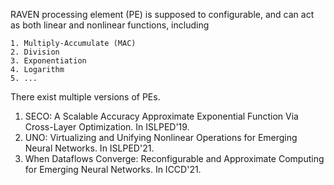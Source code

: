 RAVEN processing element (PE) is supposed to configurable, and can act as both linear and nonlinear functions, including

    1. Multiply-Accumulate (MAC)
    2. Division
    3. Exponentiation
    4. Logarithm
    5. ...

There exist multiple versions of PEs.

1. SECO: A Scalable Accuracy Approximate Exponential Function Via Cross-Layer Optimization. In ISLPED'19.
2. UNO: Virtualizing and Unifying Nonlinear Operations for Emerging Neural Networks. In ISLPED'21.
3. When Dataflows Converge: Reconfigurable and Approximate Computing for Emerging Neural Networks. In ICCD'21.